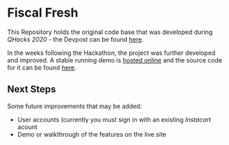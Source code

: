 # Fiscal Fresh
This Repository holds the original code base that was developed during <i>QHacks 2020</i> - the Devpost can be found [here](https://devpost.com/software/fiscal-fresh).

In the weeks following the Hackathon, the project was further developed and improved. A stable running demo is [hosted online](http://fiscalfresh.herokuapp.com/) and the source code for it can be found [here](https://github.com/mike-briggs/FiscalFresh).

## Next Steps
Some future improvements that may be added:
- User accounts (currently you must sign in with an existing <i>Instacart</i> acount
- Demo or walkthrough of the features on the live site
